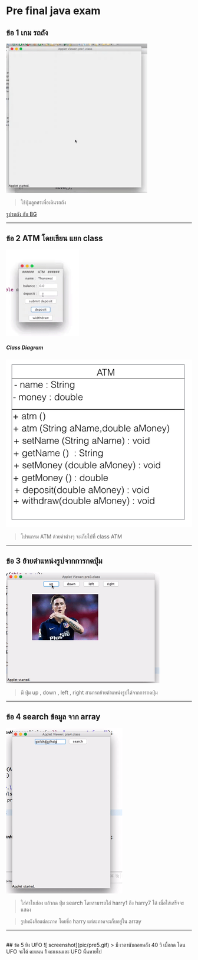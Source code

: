 # Pre final java exam
##  ข้อ 1 เกม รถถัง
![ screenshot](pic/pre1.gif)


 > ใช้ปุ่มลูกศรเพื่อเดินรถถัง


[รูปรถถัง กับ BG](https://goo.gl/photos/2CRpaccnpGDcjEjU7)




***
## ข้อ 2 ATM โดยเขียน แยก class
![ screenshot](pic/pre2.gif)
<br>
##### Class Diagram
![ screenshot](pic/pre-di.png)

> โปรแกรม ATM ด้วยค่าต่างๆ จะเก็บไปที่ class ATM




***

## ข้อ 3 ย้ายตำแหน่งรูปจากการกดปุ่ม
![ screenshot](pic/pre3.gif)
> มี ปุ่ม up , down , left , right สามารถย้ายตำแหน่งรูปได้จากการกดปุ่ม
***
## ข้อ 4 search ข้อมูล จาก array
![ screenshot](pic/pre4.gif)
> ใส่ค่าในช่อง แล้วกด ปุ่ม search โดยสามารถใส่ harry1 ถึง harry7 ได้ เมื่อใส่เสร็จจะแสดง

> รูปหนังสือแต่ละภาค โดยชื่อ harry แต่ละภาคจะเก็บอยู่ใน array

***
<br>
## ข้อ 5 ยิง UFO
![ screenshot](pic/pre5.gif)
> มี เวลานับถอยหลัง 40 วิ เมื่อกด โดน UFO  จะได้ คะแนน  1 คะแนนและ UFO นั้นหายไป

